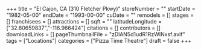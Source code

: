 +++
title = "El Cajon, CA (310 Fletcher Pkwy)"
storeNumber = ""
startDate = "1982-05-00"
endDate = "1993-00-00"
cuDate = ""
remodels = []
stages = []
franchisees = []
attractions = []
sqft = ""
latitudeLongitude = ["32.80659837","-116.966424"]
citations = []
contributors = []
downloadLinks = []
pageThumbnailFile = "zDlAN5d1udR1RzWINxsf.avif"
tags = ["Locations"]
categories = ["Pizza Time Theatre"]
draft = false
+++
